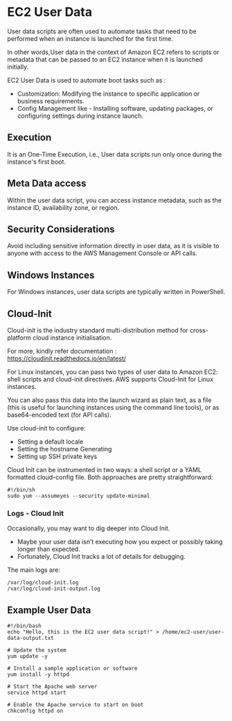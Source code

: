 # EC2 User Data

User data scripts are often used to automate tasks that need to be performed when an instance is launched for the first time.

In other words,User data in the context of Amazon EC2 refers to scripts or metadata that can be passed to an EC2 instance when it is launched initially. 

EC2 User Data is used to automate boot tasks such as :
* Customization: Modifying the instance to specific application or business requirements.
* Config Management like -  Installing software, updating packages, or configuring settings during instance launch.

## Execution 

It is an One-Time Execution, i.e., User data scripts run only once during the instance's first boot.

## Meta Data access

Within the user data script, you can access instance metadata, such as the instance ID, availability zone, or region.

## Security Considerations

Avoid including sensitive information directly in user data, as it is visible to anyone with access to the AWS Management Console or API calls.


## Windows Instances
For Windows instances, user data scripts are typically written in PowerShell.

##  Cloud-Init

Cloud-init is the industry standard multi-distribution method for cross-platform cloud instance initialisation.

For more, kindly refer documentation : https://cloudinit.readthedocs.io/en/latest/ 

For Linux instances, you can pass two types of user data to Amazon EC2: shell scripts and cloud-init directives.
AWS supports Cloud-Init for Linux instances.

You can also pass this data into the launch wizard as plain text, as a file (this is useful for launching instances using the command line tools), or as base64-encoded text (for API calls).

Use cloud-init to configure:
* Setting a default locale
* Setting the hostname Generating
* Setting up SSH private keys

Cloud Init can be instrumented in two ways: a shell script or a YAML formatted cloud-config file. Both approaches are pretty straightforward:

```
#!/bin/sh
​sudo yum --assumeyes --security update-minimal
```

### Logs - Cloud Init
Occasionally, you may want to dig deeper into Cloud Init. 
* Maybe your user data isn’t executing how you expect or possibly taking longer than expected.
* Fortunately, Cloud Init tracks a lot of details for debugging.

The main logs are:

```
/var/log/cloud-init.log
/var/log/cloud-init-output.log
```

## Example User Data

```
#!/bin/bash
echo "Hello, this is the EC2 user data script!" > /home/ec2-user/user-data-output.txt

# Update the system
yum update -y

# Install a sample application or software
yum install -y httpd

# Start the Apache web server
service httpd start

# Enable the Apache service to start on boot
chkconfig httpd on
```
